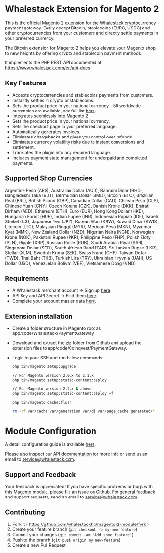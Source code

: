 # Whalestack Extension for Magento 2

This is the official Magento 2 extension for the [Whalestack](https://www.whalestack.com) cryptocurrency payment gateway. Easily accept Bitcoin, stablecoins (EURC, USDC) and other cryptocurrencies from your customers and directly settle payments in your preferred currency.

The Bitcoin extension for Magento 2 helps you elevate your Magento shop to new heights by offering crypto and stablecoin payment methods. 

It implements the PHP REST API documented at https://www.whalestack.com/en/api-docs

## Key Features

* Accepts cryptocurrencies and stablecoins payments from customers.
* Instantly settles in crypto or stablecoins.
* Sets the product price in your national currency - 50 worldwide currencies are available, see full list [here](https://www.whalestack.com/en/currencies).
* Integrates seemlessly into Magento 2
* Sets the product price in your national currency.
* Sets the checkout page in your preferred language.
* Automatically generates invoices.
* Eliminates chargebacks and gives you control over refunds.
* Eliminates currency volatility risks due to instant conversions and settlement.
* Translates the plugin into any required language.
* Includes payment state management for underpaid and completed payments.

## Supported Shop Currencies

Argentine Peso (ARS), Australian Dollar (AUD), Bahraini Dinar (BHD), Bangladeshi Taka (BDT), Bermudian Dollar (BMD), Bitcoin (BTC), Brazilian Real (BRL), British Pound (GBP), Canadian Dollar (CAD), Chilean Peso (CLP), Chinese Yuan (CNY), Czech Koruna (CZK), Danish Krone (DKK), Emirati Dirham (AED), Ethereum (ETH), Euro (EUR), Hong Kong Dollar (HKD), Hungarian Forint (HUF), Indian Rupee (INR), Indonesian Rupiah (IDR), Israeli Shekel (ILS), Japanese Yen (JPY), Korean Won (KRW), Kuwaiti Dinar (KWD), Litecoin (LTC), Malaysian Ringgit (MYR), Mexican Peso (MXN), Myanmar Kyat (MMK), New Zealand Dollar (NZD), Nigerian Naira (NGN), Norwegian Krone (NOK), Pakistani Rupee (PKR), Philippine Peso (PHP), Polish Zloty (PLN), Ripple (XRP), Russian Ruble (RUB), Saudi Arabian Riyal (SAR), Singapore Dollar (SGD), South African Rand (ZAR), Sri Lankan Rupee (LKR), Stellar (XLM), Swedish Krona (SEK), Swiss Franc (CHF), Taiwan Dollar (TWD), Thai Baht (THB), Turkish Lira (TRY), Ukrainian Hryvnia (UAH), US Dollar (USD), Venezuelan Bolivar (VEF), Vietnamese Dong (VND)

## Requirements

* A Whalestack merchant account -> Sign up [here](https://www.whalestack.com).
* API Key and API Secret -> Find them [here](https://www.whalestack.com/en/api-settings).
* Complete your account master data [here](https://www.whalestack.com/en/account-settings).

## Extension installation

* Create a folder structure in Magento root as app/code/Whalestack/PaymentGateway.
* Download and extract the zip folder from Github and upload the extension files to app/code/Coinqvest/PaymentGateway.
* Login to your SSH and run below commands:

    ```bash
    php bin/magento setup:upgrade
  
    // For Magento version 2.0.x to 2.1.x
    php bin/magento setup:static-content:deploy
  
    // For Magento version 2.2.x & above
    php bin/magento setup:static-content:deploy –f
   
    php bin/magento cache:flush
    
    rm -rf var/cache var/generation var/di var/page_cache generated/*
  
    ```
   
# Module Configuration

A detail configuration guide is available [here](https://www.whalestack.com/en/magento).

Please also inspect our [API documentation](https://www.whalestack.com/en/api-docs) for more info or send us an email to service@whalestack.com.

Support and Feedback
--------------------
Your feedback is appreciated! If you have specific problems or bugs with this Magento module, please file an issue on Github. For general feedback and support requests, send an email to service@whalestack.com.

## Contributing
1. Fork it ( https://github.com/whalestackhq/magento-2-module/fork )
2. Create your feature branch (`git checkout -b my-new-feature`)
3. Commit your changes (`git commit -am 'Add some feature'`)
4. Push to the branch (`git push origin my-new-feature`)
5. Create a new Pull Request